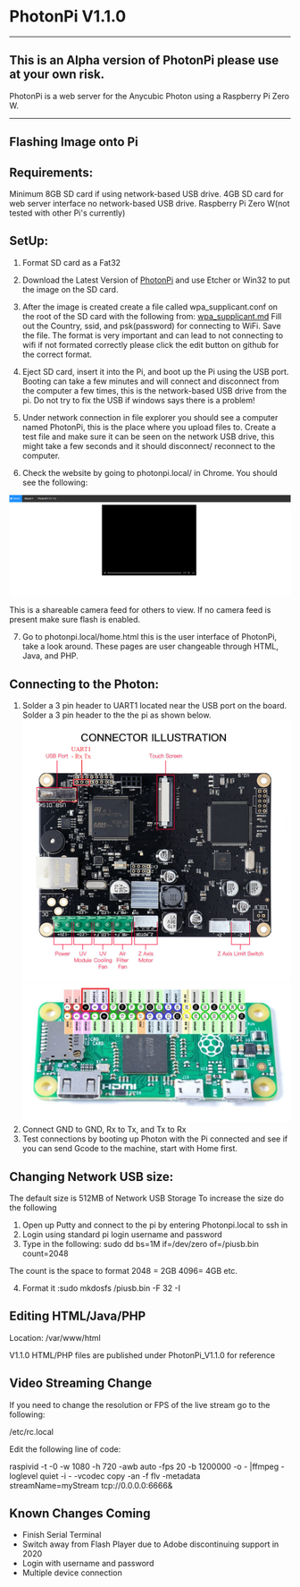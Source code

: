 # PhotonPi V1.1.0
-------------------
This is an Alpha version of PhotonPi please use at your own risk.
-------------------
PhotonPi is a web server for the Anycubic Photon using a Raspberry Pi Zero W. 
__________________________
Flashing Image onto Pi
----------------------------
## Requirements:
Minimum 8GB SD card if using network-based USB drive. 4GB SD card for web server interface no network-based USB drive. Raspberry Pi Zero W(not tested with other Pi's currently) 
## SetUp:
1. Format SD card as a Fat32
2. Download the Latest Version of [PhotonPi](https://drive.google.com/drive/folders/1rTr7rWyf3K85M9JtZb1F_c4Fv0-O_AWz?usp=sharing) and use Etcher or Win32 to put the image on the SD card.
3. After the image is created create a file called wpa_supplicant.conf on the root of the SD card with the following from: [wpa_supplicant.md](wpa_supplicant.md) Fill out the Country, ssid, and psk(password) for connecting to WiFi. Save the file. The format is very important and can lead to not connecting to wifi if not formated correctly please click the edit button on github for the correct format.
 
4. Eject SD card, insert it into the Pi, and boot up the Pi using the USB port. Booting can take a few minutes and will connect and disconnect from the computer a few times, this is the network-based USB drive from the pi. Do not try to fix the USB if windows says there is a problem! 

5. Under network connection in file explorer you should see a computer named PhotonPi, this is the place where you upload files to. Create a test file and make sure it can be seen on the network USB drive, this might take a few seconds and it should disconnect/ reconnect to the computer.

6. Check the website by going to photonpi.local/ in Chrome. You should see the following:

![image](https://github.com/Chasedog98/PhotonPi/blob/master/Images/photonpi.png)

This is a shareable camera feed for others to view. If no camera feed is present make sure flash is enabled.

7. Go to photonpi.local/home.html this is the user interface of PhotonPi, take a look around. These pages are user changeable through HTML, Java, and PHP.

## Connecting to the Photon:
1. Solder a 3 pin header to UART1 located near the USB port on the board. Solder a 3 pin header to the the pi as shown below. 
![image](https://github.com/Chasedog98/PhotonPi/blob/master/Images/Photon_Board.png)
![image](https://github.com/Chasedog98/PhotonPi/blob/master/Images/PI_ZERO.png)
2. Connect GND to GND, Rx to Tx, and Tx to Rx
3. Test connections by booting up Photon with the Pi connected and see if you can send Gcode to the machine, start with Home first.

## Changing Network USB size:
The default size is 512MB of Network USB Storage
To increase the size do the following
1. Open up Putty and connect to the pi by entering Photonpi.local to ssh in
2. Login using standard pi login username and password
3. Type in the following: sudo dd bs=1M if=/dev/zero of=/piusb.bin count=2048

The count is the space to format 2048 = 2GB 4096= 4GB etc.

4.  Format it :sudo mkdosfs /piusb.bin -F 32 -I

## Editing HTML/Java/PHP
Location: /var/www/html

V1.1.0 HTML/PHP files are published under PhotonPi_V1.1.0 for reference

## Video Streaming Change
If you need to change the resolution or FPS of the live stream go to the following:

/etc/rc.local

Edit the following line of code:

raspivid  -t -0 -w 1080 -h 720 -awb auto -fps 20 -b 1200000 -o - |ffmpeg -loglevel quiet -i - -vcodec copy -an -f flv -metadata streamName=myStream tcp://0.0.0.0:6666&

## Known Changes Coming
- Finish Serial Terminal
- Switch away from Flash Player due to Adobe discontinuing support in 2020 
- Login with username and password
- Multiple device connection
